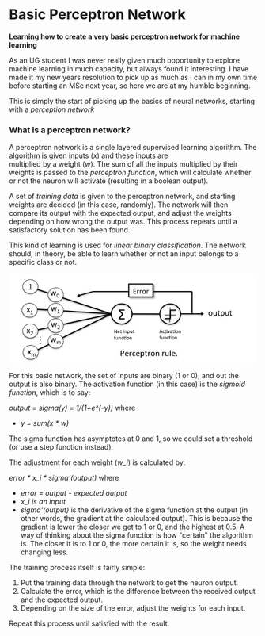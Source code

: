 # Basic Perceptron Network
**Learning how to create a very basic perceptron network for machine learning**

As an UG student I was never really given much opportunity to explore machine learning in much capacity, but always 
found it interesting. I have made it my new years resolution to pick up as much as I can in my own time before starting 
an MSc next year, so here we are at my humble beginning.

This is simply the start of picking up the basics of neural networks, starting with a *perception network*

### What is a perceptron network?

A perceptron network is a single layered supervised learning algorithm. The algorithm is given inputs (*x*) and these inputs are  
multiplied by a weight (*w*). The sum of all the inputs multiplied by their weights is passed to the *perceptron
function*, which will calculate whether or not the neuron will activate (resulting in a boolean output).

A set of *training data* is given to the perceptron network, and starting weights are decided (in this case, randomly). 
The network will then compare its output with the expected output, and adjust the weights depending on how wrong the
output was. This process repeats until a satisfactory solution has been found.

This kind of learning is used for *linear binary classification*. The network should, in theory, be able to learn
whether or not an input belongs to a specific class or not.

![perceptron_network](perceptron_learning.jpg)

For this basic network, the set of inputs are binary (1 or 0), and out the output is also binary. The activation
function (in this case) is the *sigmoid function*, which is to say:

*output = sigma(y) = 1/(1+e^(-y))* where 

* *y = sum(x \* w)*

The sigma function has asymptotes at 0 and 1, so we could set a threshold (or use a step function instead).

The adjustment for each weight (*w_i*) is calculated by:

*error * x_i * sigma'(output)* where 

* *error = output - expected output*
* *x_i is an input*
* *sigma'(output)* is the derivative of the sigma function at the output (in other words, the gradient at the calculated
output). This is because the gradient is lower the closer we get to 1 or 0, and the highest at 0.5. A way of thinking
about the sigma function is how "certain" the algorithm is. The closer it is to 1 or 0, the more certain it is, so the
weight needs changing less.

The training process itself is fairly simple:

1. Put the training data through the network to get the neuron output.
2. Calculate the error, which is the difference between the received output and the expected output.
3. Depending on the size of the error, adjust the weights for each input.

Repeat this process until satisfied with the result.
